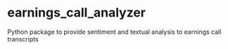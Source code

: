 # earnings_call_analyzer
Python package to provide sentiment and textual analysis to earnings call transcripts
